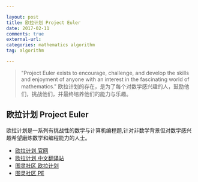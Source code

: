 ```yaml
---

layout: post
title: 欧拉计划 Project Euler 
date: 2017-02-11 
comments: true
external-url:
categories: mathematics algorithm 
tag: algorithm 

---
```

> "Project Euler exists to encourage, challenge, and develop the skills and enjoyment of anyone with an interest in the fascinating world of mathematics."   欧拉计划的存在，是为了每个对数学感兴趣的人，鼓励他们，挑战他们，并最终培养他们的能力与乐趣。 


## 欧拉计划 Project Euler

欧拉计划是一系列有挑战性的数学与计算机编程题,针对非数学背景但对数学感兴趣希望磨炼数学和编程能力的人士。

* [ 欧拉计划 官网][1]
* [ 欧拉计划 中文翻译站 ][2]
* [ 图灵社区 欧拉计划 ][3]
* [ 图灵社区 PE][4]

[1]: https://projecteuler.net/archives
[2]: http://pe-cn.github.io/
[3]: http://www.ituring.com.cn/minibook/10665
[4]: http://www.ituring.com.cn/minibook/484348

